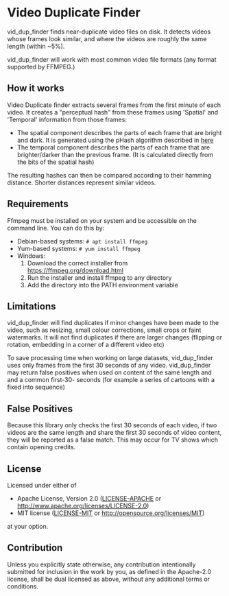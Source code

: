 # Video Duplicate Finder
vid_dup_finder finds near-duplicate video files on disk. It detects videos whose
  frames look similar, and where the videos are roughly the same length (within
  ~5%). 

  vid_dup_finder will work with most common video file formats (any format 
  supported by FFMPEG.)
 
## How it works
Video Duplicate finder extracts several frames from the first minute of each video. It creates a "perceptual hash" from these frames using 'Spatial' and 'Temporal' information from those frames:
* The spatial component describes the parts of each frame that are bright and dark. It is generated using the pHash algorithm described in [here](http://hackerfactor.com/blog/index.php%3F/archives/432-Looks-Like-It.html)
* The temporal component describes the parts of each frame that are brighter/darker than the previous frame. (It is calculated directly from the bits of the spatial hash)

The resulting hashes can then be compared according to their hamming distance. Shorter distances represent similar videos.

## Requirements
Ffmpeg must be installed on your system and be accessible on the command line. You can do this by:
* Debian-based systems: `# apt install ffmpeg`
* Yum-based systems:    `# yum install ffmpeg`
* Windows:
    1) Download the correct installer from <https://ffmpeg.org/download.html>
    2) Run the installer and install ffmpeg to any directory
    3) Add the directory into the PATH environment variable

## Limitations
vid_dup_finder will find duplicates if minor changes have been made to the 
video, such as resizing, small colour corrections, small crops or faint 
watermarks. It will not find duplicates if there are larger changes (flipping or
rotation, embedding in a corner of a different video etc)

To save processing time when working on large datasets, vid_dup_finder uses only
frames from the first 30 seconds of any video. vid_dup_finder may return false
positives when used on content of the same length and and a common first-30-
seconds (for example a series of cartoons with a fixed into sequence)

## False Positives
Because this library only checks the first 30 seconds of each video, if two videos are the same
length and share the first 30 seconds of video content, they will be reported as a false match. This
may occur for TV shows which contain opening credits.

## License

Licensed under either of

 * Apache License, Version 2.0
   ([LICENSE-APACHE](LICENSE-APACHE) or http://www.apache.org/licenses/LICENSE-2.0)
 * MIT license
   ([LICENSE-MIT](LICENSE-MIT) or http://opensource.org/licenses/MIT)

at your option.

## Contribution

Unless you explicitly state otherwise, any contribution intentionally submitted
for inclusion in the work by you, as defined in the Apache-2.0 license, shall be
dual licensed as above, without any additional terms or conditions.

